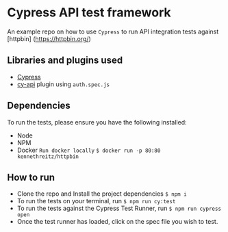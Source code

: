 # Cypress API test framework
An example repo on how to use `Cypress` to run API integration tests against [httpbin] (https://httpbin.org/)

## Libraries and plugins used
- [Cypress](https://www.cypress.io/)
- [cy-api](https://github.com/bahmutov/cy-api) plugin using `auth.spec.js`

## Dependencies
To run the tests, please ensure you have the following installed:
- Node
- NPM
- Docker
`Run docker locally`
`$ docker run -p 80:80 kennethreitz/httpbin`


## How to run
- Clone the repo and Install the project dependencies
`$ npm i`
- To run the tests on your terminal, run
`$ npm run cy:test`
- To run the tests against the Cypress Test Runner, run
`$ npm run cypress open`
- Once the test runner has loaded, click on the spec file you wish to test.